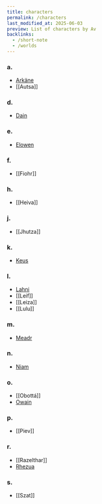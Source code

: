 ```yaml
---
title: characters
permalink: /characters
last_modified_at: 2025-06-03
preview: List of characters by Av
backlinks:
  - /short-note
  - /worlds
---
```


### a.
- [Arkäne](/av-archive/arkane)
- [[Autsa]]

### d.
- [Dain](/av-archive/dain)

### e.
- [Elowen](/av-archive/owain&elowen)

### f.
- [[Fiohr]]

### h.
- [[Heiva]]

### j.
- [[Jhutza]]

### k.
- [Keus](/av-archive/keus)

### l.
- [Lahni](/av-archive/lahni)
- [[Leif]]
- [[Leiza]]
- [[Lulu]]

### m.
- [Meadr](/av-archive/meadr)

### n.
- [Niam](/av-archive/niam)

### o.
- [[Obottá]]
- [Owain](/av-archive/owain&elowen)

### p.
- [[Piev]] 

### r.
- [[Razelthar]]
- [Rhezua](/av-archive/rhezua)

### s.
- [[Szat]]
